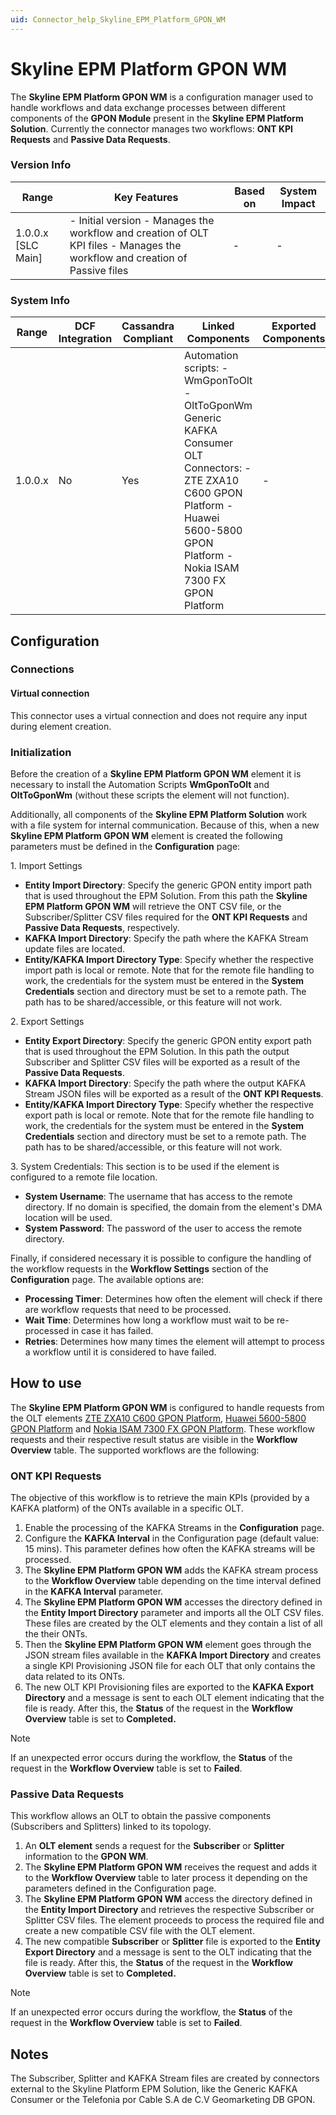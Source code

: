 ```yaml
---
uid: Connector_help_Skyline_EPM_Platform_GPON_WM
---
```


# Skyline EPM Platform GPON WM

The **Skyline EPM Platform GPON WM** is a configuration manager used to handle workflows and data exchange processes between different components of the **GPON Module** present in the **Skyline EPM Platform Solution**. Currently the connector manages two workflows: **ONT KPI Requests** and **Passive Data Requests**.

### Version Info

| **Range**            | **Key Features**                                                                                                             | **Based on** | **System Impact** |
|----------------------|------------------------------------------------------------------------------------------------------------------------------|--------------|-------------------|
| 1.0.0.x [SLC Main]   | \- Initial version - Manages the workflow and creation of OLT KPI files - Manages the workflow and creation of Passive files | -            | -                 |

### System Info

| Range     | DCF Integration     | Cassandra Compliant     | Linked Components                                                                                                                                                                         | Exported Components     |
|-----------|---------------------|-------------------------|-------------------------------------------------------------------------------------------------------------------------------------------------------------------------------------------|-------------------------|
| 1.0.0.x   | No                  | Yes                     | Automation scripts: - WmGponToOlt - OltToGponWm Generic KAFKA Consumer OLT Connectors: - ZTE ZXA10 C600 GPON Platform - Huawei 5600-5800 GPON Platform - Nokia ISAM 7300 FX GPON Platform | -                       |

## Configuration

### Connections

#### Virtual connection

This connector uses a virtual connection and does not require any input during element creation.

### Initialization

Before the creation of a **Skyline EPM Platform GPON WM** element it is necessary to install the Automation Scripts **WmGponToOlt** and **OltToGponWm** (without these scripts the element will not function).

Additionally, all components of the **Skyline EPM Platform Solution** work with a file system for internal communication. Because of this, when a new **Skyline EPM Platform GPON WM** element is created the following parameters must be defined in the **Configuration** page:

1\. Import Settings

- **Entity Import Directory**: Specify the generic GPON entity import path that is used throughout the EPM Solution. From this path the **Skyline EPM Platform GPON WM** will retrieve the ONT CSV file, or the Subscriber/Splitter CSV files required for the **ONT KPI Requests** and **Passive Data Requests**, respectively.
- **KAFKA Import Directory**: Specify the path where the KAFKA Stream update files are located.
- **Entity/KAFKA Import Directory Type**: Specify whether the respective import path is local or remote. Note that for the remote file handling to work, the credentials for the system must be entered in the **System Credentials** section and directory must be set to a remote path. The path has to be shared/accessible, or this feature will not work.

2\. Export Settings

- **Entity Export Directory**: Specify the generic GPON entity export path that is used throughout the EPM Solution. In this path the output Subscriber and Splitter CSV files will be exported as a result of the **Passive Data Requests**.
- **KAFKA Import Directory**: Specify the path where the output KAFKA Stream JSON files will be exported as a result of the **ONT KPI Requests**.
- **Entity/KAFKA Import Directory Type**: Specify whether the respective export path is local or remote. Note that for the remote file handling to work, the credentials for the system must be entered in the **System Credentials** section and directory must be set to a remote path. The path has to be shared/accessible, or this feature will not work.

3\. System Credentials: This section is to be used if the element is configured to a remote file location.

- **System Username**: The username that has access to the remote directory. If no domain is specified, the domain from the element's DMA location will be used.
- **System Password**: The password of the user to access the remote directory.

Finally, if considered necessary it is possible to configure the handling of the workflow requests in the **Workflow Settings** section of the **Configuration** page. The available options are:

- **Processing Timer**: Determines how often the element will check if there are workflow requests that need to be processed.
- **Wait Time**: Determines how long a workflow must wait to be re-processed in case it has failed.
- **Retries**: Determines how many times the element will attempt to process a workflow until it is considered to have failed.

## How to use

The **Skyline EPM Platform GPON WM** is configured to handle requests from the OLT elements [ZTE ZXA10 C600 GPON Platform](xref:Connector_help_ZTE_ZXA10_C600_GPON_Platform), [Huawei 5600-5800 GPON Platform](xref:Connector_help_Huawei_5600-5800_GPON_Platform) and [Nokia ISAM 7300 FX GPON Platform](xref:Connector_help_Nokia_ISAM_7300_FX_GPON_Platform). These workflow requests and their respective result status are visible in the **Workflow Overview** table.
The supported workflows are the following:

### ONT KPI Requests

The objective of this workflow is to retrieve the main KPIs (provided by a KAFKA platform) of the ONTs available in a specific OLT.

1. Enable the processing of the KAFKA Streams in the **Configuration** page.
1. Configure the **KAFKA Interval** in the Configuration page (default value: 15 mins). This parameter defines how often the KAFKA streams will be processed.
1. The **Skyline EPM Platform GPON WM** adds the KAFKA stream process to the **Workflow Overview** table depending on the time interval defined in the **KAFKA Interval** parameter.
1. The **Skyline EPM Platform GPON WM** accesses the directory defined in the **Entity Import Directory** parameter and imports all the OLT CSV files. These files are created by the OLT elements and they contain a list of all the their ONTs.
1. Then the **Skyline EPM Platform GPON WM** element goes through the JSON stream files available in the **KAFKA Import Directory** and creates a single KPI Provisioning JSON file for each OLT that only contains the data related to its ONTs.
1. The new OLT KPI Provisioning files are exported to the **KAFKA Export Directory** and a message is sent to each OLT element indicating that the file is ready. After this, the **Status** of the request in the **Workflow Overview** table is set to **Completed.**

> [!NOTE]
> If an unexpected error occurs during the workflow, the **Status** of the request in the **Workflow Overview** table is set to **Failed**.

### Passive Data Requests

This workflow allows an OLT to obtain the passive components (Subscribers and Splitters) linked to its topology.

1. An **OLT element** sends a request for the **Subscriber** or **Splitter** information to the **GPON WM**.
1. The **Skyline EPM Platform GPON WM** receives the request and adds it to the **Workflow Overview** table to later process it depending on the parameters defined in the Configuration page.
1. The **Skyline EPM Platform GPON WM** access the directory defined in the **Entity Import Directory** and retrieves the respective Subscriber or Splitter CSV files. The element proceeds to process the required file and create a new compatible CSV file with the OLT element.
1. The new compatible **Subscriber** or **Splitter** file is exported to the **Entity Export Directory** and a message is sent to the OLT indicating that the file is ready. After this, the **Status** of the request in the **Workflow Overview** table is set to **Completed.**

> [!NOTE]
> If an unexpected error occurs during the workflow, the **Status** of the request in the **Workflow Overview** table is set to **Failed**.

## Notes

The Subscriber, Splitter and KAFKA Stream files are created by connectors external to the Skyline Platform EPM Solution, like the Generic KAFKA Consumer or the Telefonia por Cable S.A de C.V Geomarketing DB GPON.

